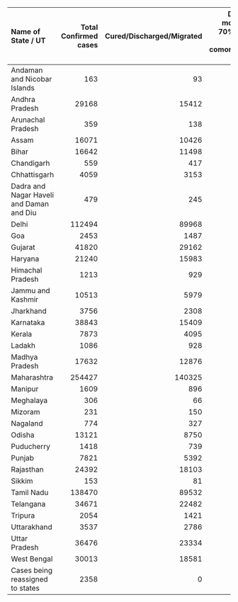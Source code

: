 | Name of State / UT                       |   Total Confirmed cases |   Cured/Discharged/Migrated |   Deaths ( more than 70% cases due to comorbidities ) |
|:-----------------------------------------|------------------------:|----------------------------:|------------------------------------------------------:|
| Andaman and Nicobar Islands              |                     163 |                          93 |                                                     0 |
| Andhra Pradesh                           |                   29168 |                       15412 |                                                   328 |
| Arunachal Pradesh                        |                     359 |                         138 |                                                     2 |
| Assam                                    |                   16071 |                       10426 |                                                    35 |
| Bihar                                    |                   16642 |                       11498 |                                                   143 |
| Chandigarh                               |                     559 |                         417 |                                                     8 |
| Chhattisgarh                             |                    4059 |                        3153 |                                                    19 |
| Dadra and Nagar Haveli and Daman and Diu |                     479 |                         245 |                                                     0 |
| Delhi                                    |                  112494 |                       89968 |                                                  3371 |
| Goa                                      |                    2453 |                        1487 |                                                    14 |
| Gujarat                                  |                   41820 |                       29162 |                                                  2045 |
| Haryana                                  |                   21240 |                       15983 |                                                   301 |
| Himachal Pradesh                         |                    1213 |                         929 |                                                    11 |
| Jammu and Kashmir                        |                   10513 |                        5979 |                                                   179 |
| Jharkhand                                |                    3756 |                        2308 |                                                    30 |
| Karnataka                                |                   38843 |                       15409 |                                                   684 |
| Kerala                                   |                    7873 |                        4095 |                                                    31 |
| Ladakh                                   |                    1086 |                         928 |                                                     1 |
| Madhya Pradesh                           |                   17632 |                       12876 |                                                   653 |
| Maharashtra                              |                  254427 |                      140325 |                                                 10289 |
| Manipur                                  |                    1609 |                         896 |                                                     0 |
| Meghalaya                                |                     306 |                          66 |                                                     2 |
| Mizoram                                  |                     231 |                         150 |                                                     0 |
| Nagaland                                 |                     774 |                         327 |                                                     0 |
| Odisha                                   |                   13121 |                        8750 |                                                    64 |
| Puducherry                               |                    1418 |                         739 |                                                    18 |
| Punjab                                   |                    7821 |                        5392 |                                                   199 |
| Rajasthan                                |                   24392 |                       18103 |                                                   510 |
| Sikkim                                   |                     153 |                          81 |                                                     0 |
| Tamil Nadu                               |                  138470 |                       89532 |                                                  1966 |
| Telangana                                |                   34671 |                       22482 |                                                   356 |
| Tripura                                  |                    2054 |                        1421 |                                                     2 |
| Uttarakhand                              |                    3537 |                        2786 |                                                    47 |
| Uttar Pradesh                            |                   36476 |                       23334 |                                                   934 |
| West Bengal                              |                   30013 |                       18581 |                                                   932 |
| Cases being reassigned to states         |                    2358 |                           0 |                                                     0 |
